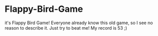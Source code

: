 # Flappy-Bird-Game

it's Flappy Bird Game!
Everyone already know this old game, so I see no reason to describe it.
Just try to beat me!
My record is 53 ;)
